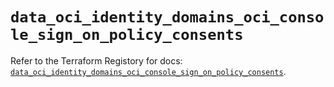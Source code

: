 # `data_oci_identity_domains_oci_console_sign_on_policy_consents`

Refer to the Terraform Registory for docs: [`data_oci_identity_domains_oci_console_sign_on_policy_consents`](https://registry.terraform.io/providers/oracle/oci/6.18.0/docs/data-sources/identity_domains_oci_console_sign_on_policy_consents).
